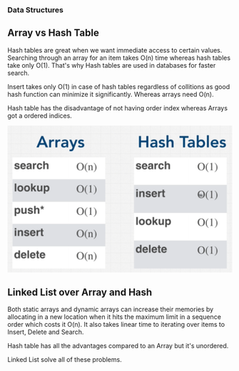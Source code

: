### Data Structures

## Array vs Hash Table

Hash tables are great when we want immediate access to certain values. Searching through an array for an item takes O(n) time whereas hash tables take only O(1). That's why Hash tables are used in databases for faster search.

Insert takes only O(1) in case of hash tables regardless of collitions as good hash function can minimize it significantly. Whereas arrays need O(n).

Hash table has the disadvantage of not having order index whereas Arrays got a ordered indices.

![](../images/arrayvshash.png)

## Linked List over Array and Hash

Both static arrays and dynamic arrays can increase their memories by allocating in a new location when it hits the maximum limit in a sequence order which costs it O(n). It also takes linear time to iterating over items to Insert, Delete and Search.

Hash table has all the advantages compared to an Array but it's unordered.

Linked List solve all of these problems.
